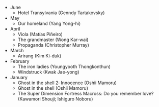 * June
  * Hotel Transylvania (Genndy Tartakovsky)
* May
  * Our homeland (Yang Yong-hi)
* April
  * Viola (Matías Piñeiro)
  * The grandmaster (Wong Kar-wai)
  * Propaganda (Christopher Murray)
* March
  * Arirang (Kim Ki-duk)
* February
  * The iron ladies (Youngyooth Thongkonthun)
  * Windstruck (Kwak Jae-yong)
* January
  * Ghost in the shell 2: Innocence (Oshii Mamoru)
  * Ghost in the shell (Oshii Mamoru)
  * The Super Dimension Fortress Macross: Do you remember love? (Kawamori Shouji; Ishiguro Noboru)